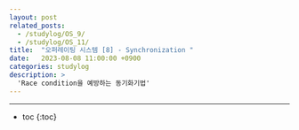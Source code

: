 ```yaml
---
layout: post
related_posts:
  - /studylog/OS_9/
  - /studylog/OS_11/
title:  "오퍼레이팅 시스템 [8] - Synchronization "
date:   2023-08-08 11:00:00 +0900
categories: studylog
description: >
  'Race condition을 예방하는 동기화기법'
---
```

* * *
* toc
{:toc}
